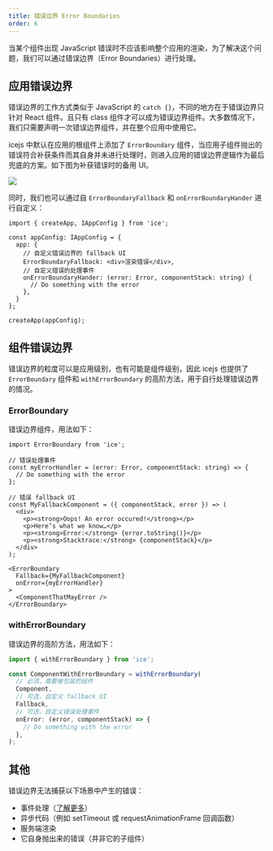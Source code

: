 ```yaml
---
title: 错误边界 Error Boundaries
order: 6
---
```


当某个组件出现 JavaScript 错误时不应该影响整个应用的渲染，为了解决这个问题，我们可以通过错误边界（Error Boundaries）进行处理。

## 应用错误边界

错误边界的工作方式类似于 JavaScript 的 `catch {}`，不同的地方在于错误边界只针对 React 组件。且只有 class 组件才可以成为错误边界组件。大多数情况下，我们只需要声明一次错误边界组件，并在整个应用中使用它。

icejs 中默认在应用的根组件上添加了 `ErrorBoundary` 组件，当应用子组件抛出的错误符合补获条件而其自身并未进行处理时，则进入应用的错误边界逻辑作为最后兜底的方案。如下图为补获错误时的备用 UI。

![](https://img.alicdn.com/tfs/TB1rNezBAL0gK0jSZFxXXXWHVXa-2880-1754.png)

同时，我们也可以通过自 `ErrorBoundaryFallback` 和 `onErrorBoundaryHander` 进行自定义：

```tsx
import { createApp, IAppConfig } from 'ice';

const appConfig: IAppConfig = {
  app: {
    // 自定义错误边界的 fallback UI
    ErrorBoundaryFallback: <div>渲染错误</div>,
    // 自定义错误的处理事件
    onErrorBoundaryHander: (error: Error, componentStack: string) {
      // Do something with the error
    },
  }
};

createApp(appConfig);
```

## 组件错误边界

错误边界的粒度可以是应用级别，也有可能是组件级别，因此 icejs 也提供了 `ErrorBoundary` 组件和 `withErrorBoundary` 的高阶方法，用于自行处理错误边界的情况。

### ErrorBoundary

错误边界组件，用法如下：

```tsx
import ErrorBoundary from 'ice';

// 错误处理事件
const myErrorHandler = (error: Error, componentStack: string) => {
  // Do something with the error
};

// 错误 fallback UI
const MyFallbackComponent = ({ componentStack, error }) => (
  <div>
    <p><strong>Oops! An error occured!</strong></p>
    <p>Here’s what we know…</p>
    <p><strong>Error:</strong> {error.toString()}</p>
    <p><strong>Stacktrace:</strong> {componentStack}</p>
  </div>
);

<ErrorBoundary
  Fallback={MyFallbackComponent}
  onError={myErrorHandler}
>
  <ComponentThatMayError />
</ErrorBoundary>
```

### withErrorBoundary

错误边界的高阶方法，用法如下：

```ts
import { withErrorBoundary } from 'ice';

const ComponentWithErrorBoundary = withErrorBoundary(
  // 必须，需要被包装的组件
  Component,
  // 可选，自定义 fallback UI
  Fallback,
  // 可选，自定义错误处理事件
  onError: (error, componentStack) => {
    // Do something with the error
  },
);
```

## 其他

错误边界无法捕获以下场景中产生的错误：

* 事件处理（[了解更多](https://reactjs.org/docs/error-boundaries.html#how-about-event-handlers)）
* 异步代码（例如 setTimeout 或 requestAnimationFrame 回调函数）
* 服务端渲染
* 它自身抛出来的错误（并非它的子组件）
